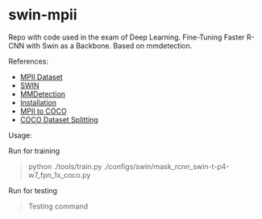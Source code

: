 # swin-mpii
Repo with code used in the exam of Deep Learning. Fine-Tuning Faster R-CNN with Swin as a Backbone. Based on mmdetection.

References:
  - [MPII Dataset](http://human-pose.mpi-inf.mpg.de/)
  - [SWIN](https://github.com/SwinTransformer/Swin-Transformer-Object-Detection)
  - [MMDetection](https://github.com/open-mmlab/mmdetection)
  - [Installation](https://mmdetection.readthedocs.io/en/v2.11.0/get_started.html#a-from-scratch-setup-script)
  - [MPII to COCO](https://github.com/mks0601/TF-SimpleHumanPose/blob/master/tool/mpii2coco.py)
  - [COCO Dataset Splitting](https://github.com/akarazniewicz/cocosplit)
  
 Usage:
 
 Run for training
 >python ./tools/train.py ./configs/swin/mask_rcnn_swin-t-p4-w7_fpn_1x_coco.py
 
 Run for testing
 > Testing command
 
